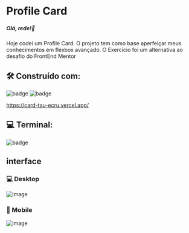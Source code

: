 # Profile Card 

##### Olá, rede!🚀

<p> Hoje codei um Profile Card. O projeto tem como base aperfeiçar meus conhecimentos em flexbox avançado. O Exercício foi um alternativa ao desafio do FrontEnd Mentor </p>



<h2> 🛠️ Construído com: </h2>

![badge](https://img.shields.io/badge/HTML5-E34F26?style=for-the-badge&logo=html5&logoColor=white)
![badge](https://img.shields.io/badge/CSS3-1572B6?style=for-the-badge&logo=css3&logoColor=white)

https://card-tau-ecru.vercel.app/


<h2> 💻 Terminal:</h2>

![badge](https://img.shields.io/badge/GIT-E44C30?style=for-the-badge&logo=git&logoColor=white)

<h2> interface </h2>

<h3> 💻 Desktop </h3>

![image](https://user-images.githubusercontent.com/108439890/215824689-88dca8d0-5629-4186-929b-83cfaa85d9a3.png)


<h3> 📱 Mobile</h3>

![image](https://user-images.githubusercontent.com/108439890/215824770-779dc8db-6d54-46d3-8eec-28de887a7de4.png)

